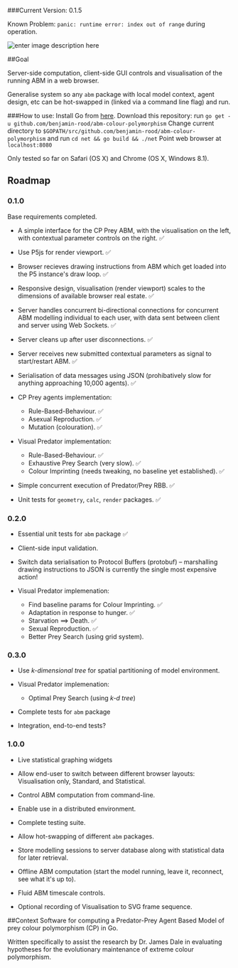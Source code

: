 
###Current Version: 0.1.5

Known Problem: `panic: runtime error: index out of range` during operation.

![enter image description here](https://giant.gfycat.com/ThinWelloffAfricanrockpython.gif)

##Goal

Server-side computation, client-side GUI controls and visualisation of the running ABM in a web browser.

Generalise system so any `abm` package with local model context, agent design, etc can be hot-swapped in (linked via a command line flag) and run.

###How to use:
Install Go from [here](https://golang.org/dl/).
Download this repository:  run `go get -u github.com/benjamin-rood/abm-colour-polymorphism`
Change current directory to `$GOPATH/src/github.com/benjamin-rood/abm-colour-polymorphism` and run `cd net && go build && ./net`
Point web browser at `localhost:8080`

Only tested so far on Safari (OS X) and Chrome (OS X, Windows 8.1).



## Roadmap

### 0.1.0
Base requirements completed.

* A simple interface for the CP Prey ABM, with the visualisation on the left, with contextual parameter controls on the right. :white_check_mark:

* Use P5js for render viewport. :white_check_mark:

* Browser recieves drawing instructions from ABM which get loaded into the P5 instance's draw loop. :white_check_mark:

* Responsive design, visualisation (render viewport) scales to the dimensions of available browser real estate. :white_check_mark:

* Server handles concurrent bi-directional connections for concurrent ABM modelling individual to each user, with data sent between client and server using Web Sockets. :white_check_mark:

* Server cleans up after user disconnections. :white_check_mark:

* Server receives new submitted contextual parameters as signal to start/restart ABM. :white_check_mark:

* Serialisation of data messages using JSON (prohibatively slow for anything approaching 10,000 agents).  :white_check_mark:

* CP Prey agents implementation:
	 * Rule-Based-Behaviour. :white_check_mark:
	 * Asexual Reproduction. :white_check_mark:
	 * Mutation (colouration). :white_check_mark:

* Visual Predator implementation:
	* Rule-Based-Behaviour. :white_check_mark:
	* Exhaustive Prey Search (very slow). :white_check_mark:
	* Colour Imprinting (needs tweaking, no baseline yet established). :white_check_mark:

* Simple concurrent execution of Predator/Prey RBB. :white_check_mark:

* Unit tests for `geometry`, `calc`, `render` packages. :white_check_mark:

### 0.2.0

* Essential unit tests for `abm` package :white_check_mark:

* Client-side input validation.

* Switch data serialisation to Protocol Buffers (protobuf) – marshalling drawing instructions to JSON is currently the single most expensive action!
 
* Visual Predator implemenation:
	* Find baseline params for Colour Imprinting. :white_check_mark:
	* Adaptation in response to hunger. :white_check_mark:
	* Starvation ⟹ Death. :white_check_mark:
	* Sexual Reproduction. :white_check_mark:
	* Better Prey Search (using grid system).

### 0.3.0

* Use *k-dimensional tree* for spatial partitioning of model environment.

* Visual Predator implemenation:
	* Optimal Prey Search (using *k-d tree*)

* Complete tests for `abm` package

* Integration, end-to-end tests?


### 1.0.0

* Live statistical graphing widgets

* Allow end-user to switch between different browser layouts: Visualisation only, Standard, and Statistical.

* Control ABM computation from command-line.

* Enable use in a distributed environment.

* Complete testing suite.

* Allow hot-swapping of different `abm` packages.

* Store modelling sessions to server database along with statistical data for later retrieval.

*  Offline ABM computation (start the model running, leave it, reconnect, see what it's up to).

* Fluid ABM timescale controls.

* Optional recording of Visualisation to SVG frame sequence. 


##Context
Software for computing a Predator-Prey Agent Based Model of prey colour polymorphism (CP) in Go. 

Written specifically to assist the research by Dr. James Dale in evaluating hypotheses for the evolutionary maintenance of extreme colour polymorphism.